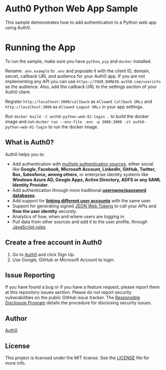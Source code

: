 # Auth0 Python Web App Sample

This sample demonstrates how to add authentication to a Python web app using Auth0.

# Running the App

To run the sample, make sure you have `python`, `pip` and `docker` installed.

Rename `.env.example` to `.env` and populate it with the client ID, domain, secret, callback URL and audience for your Auth0 app. If you are not implementing any API you can use `https://YOUR_DOMAIN.auth0.com/userinfo` as the audience. Also, add the callback URL to the settings section of your Auth0 client.

Register `http://localhost:3000/callback` as `Allowed Callback URLs` and `http://localhost:3000` as `Allowed Logout URLs` in your app settings.

Run `docker build -t auth0-python-web-01-login .` to build the docker image and run `docker run --env-file .env -p 3000:3000 -it auth0-python-web-01-login` to run the docker image.

## What is Auth0?

Auth0 helps you to:

* Add authentication with [multiple authentication sources](https://docs.auth0.com/identityproviders), either social like **Google, Facebook, Microsoft Account, LinkedIn, GitHub, Twitter, Box, Salesforce, among others**, or enterprise identity systems like **Windows Azure AD, Google Apps, Active Directory, ADFS or any SAML Identity Provider**.
* Add authentication through more traditional **[username/password databases](https://docs.auth0.com/mysql-connection-tutorial)**.
* Add support for **[linking different user accounts](https://docs.auth0.com/link-accounts)** with the same user.
* Support for generating signed [JSON Web Tokens](https://docs.auth0.com/jwt) to call your APIs and **flow the user identity** securely.
* Analytics of how, when and where users are logging in.
* Pull data from other sources and add it to the user profile, through [JavaScript rules](https://docs.auth0.com/rules).

## Create a free account in Auth0

1. Go to [Auth0](https://auth0.com) and click Sign Up.
2. Use Google, GitHub or Microsoft Account to login.

## Issue Reporting

If you have found a bug or if you have a feature request, please report them at this repository issues section. Please do not report security vulnerabilities on the public GitHub issue tracker. The [Responsible Disclosure Program](https://auth0.com/whitehat) details the procedure for disclosing security issues.

## Author

[Auth0](https://auth0.com)

## License

This project is licensed under the MIT license. See the [LICENSE](https://opensource.org/licenses/MIT) file for more info.
